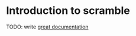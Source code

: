 # Introduction to scramble

TODO: write [great documentation](http://jacobian.org/writing/what-to-write/)

